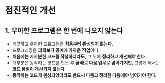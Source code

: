 # 점진적인 개선

## 1. 우아한 프로그램은 한 번에 나오지 않는다

- 깨끗하고 우아한 프로그램은 **처음부터 완성되지 않는다**.
- 프로그래밍은 **과학보다 공예에 가까운 작업**이다.
- **처음에는 지저분한 코드를 작성하더라도**, 그 뒤에 **정리하고 개선해야 한다**.
- 대부분은 동작하는 코드를 만든 후 **곧바로 다음 업무로 넘어가지만**, 그렇게 해서는 **코드 품질이 개선되지 않는다**.
- **동작하는 코드가 완성되었더라도 반드시 다듬고 정리한 다음에야 넘어가야 한다**.
